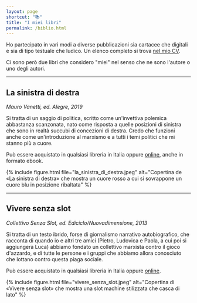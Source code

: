 ```yaml
---
layout: page
shortcut: "📚"
title: "I miei libri"
permalink: /biblio.html
---
```

Ho partecipato in vari modi a diverse pubblicazioni sia cartacee che digitali e sia di tipo testuale che ludico. Un elenco completo si trova [nel mio CV](cv.html).

Ci sono però due libri che considero "miei" nel senso che ne sono l'autore o uno degli autori.

***

La sinistra di destra
---------------------
*Mauro Vanetti, ed. Alegre, 2019*

Si tratta di un saggio di politica, scritto come un'invettiva polemica abbastanza scanzonata, nato come risposta a quelle posizioni di sinistra che sono in realtà succubi di concezioni di destra. Credo che funzioni anche come un'introduzione al marxismo e a tutti i temi politici che mi stanno più a cuore.

Può essere acquistato in qualsiasi libreria in Italia oppure [online](https://edizionialegre.it/product/la-sinistra-di-destra/), anche in formato ebook.

{% include figure.html file="la_sinistra_di_destra.jpeg" 
   alt="Copertina de «La sinistra di destra» che mostra un cuore rosso a cui si sovrappone un cuore blu in posizione ribaltata" %}


***

Vivere senza slot
-----------------
*Collettivo Senza Slot, ed. Ediciclo/Nuovadimensione, 2013*

Si tratta di un testo ibrido, forse di giornalismo narrativo autobiografico, che racconta di quando io e altri tre amici (Pietro, Ludovica e Paola, a cui poi si aggiungerà Luca) abbiamo fondato un collettivo marxista contro il gioco d'azzardo, e di tutte le persone e i gruppi che abbiamo allora conosciuto che lottano contro questa piaga sociale.

Può essere acquistato in qualsiasi libreria in Italia oppure [online](https://www.nuova-dimensione.it/libri/dettaglio/vivere-senza-slot/).

{% include figure.html file="vivere_senza_slot.jpeg" 
   alt="Copertina di «Vivere senza slot» che mostra una slot machine stilizzata che casca di lato" %}
